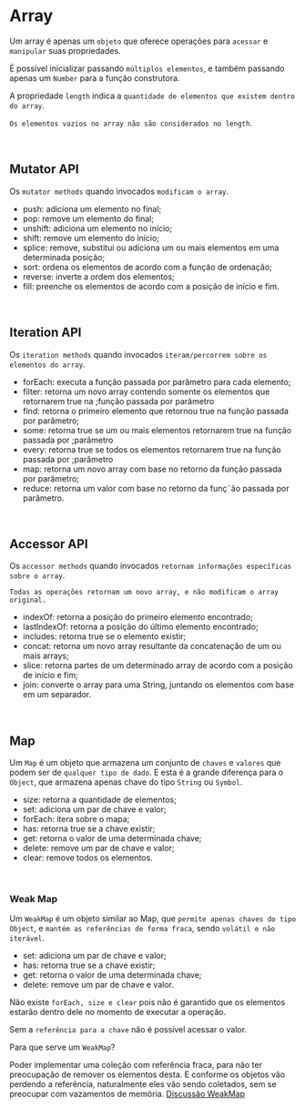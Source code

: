 # Array

Um array é apenas um `objeto` que oferece operações para `acessar` e `manipular` suas propriedades.

É possível inicializar passando `múltiplos elementos`, e também passando apenas um `Number` para a função construtora.

A propriedade `length` indica a `quantidade de elementos que existem dentro do array`.

`Os elementos vazios no array não são considerados no length`.

<br>

## Mutator API

Os `mutator methods` quando invocados `modificam o array`.

- push: adiciona um elemento no final;
- pop: remove um elemento do final;
- unshift: adiciona um elemento no início;
- shift: remove um elemento do início;
- splice: remove, substitui ou adiciona um ou mais elementos em uma determinada posição;
- sort: ordena os elementos de acordo com a função de ordenação;
- reverse: inverte a ordem dos elementos;
- fill: preenche os elementos de acordo com a posição de início e fim.

<br>

## Iteration API

Os `iteration methods` quando invocados `iteram/percorrem sobre os elementos do array`.

- forEach: executa a função passada por parâmetro para cada elemento;
- filter: retorna um novo array contendo somente os elementos que retornarem true na ;função passada por parâmetro
- find: retorna o primeiro elemento que retornou true na função passada por parâmetro;
- some: retorna true se um ou mais elementos retornarem true na função passada por ;parâmetro
- every: retorna true se todos os elementos retornarem true na função passada por ;parâmetro
- map: retorna um novo array com base no retorno da função passada por parâmetro;
- reduce: retorna um valor com base no retorno da funç˜ão passada por parâmetro.

<br>

## Accessor API

Os `accessor methods` quando invocados `retornam informações específicas sobre o array`.

`Todas as operações retornam um novo array, e não modificam o array original.`

- indexOf: retorna a posição do primeiro elemento encontrado;
- lastIndexOf: retorna a posição do último elemento encontrado;
- includes: retorna true se o elemento existir;
- concat: retorna um novo array resultante da concatenação de um ou mais arrays;
- slice: retorna partes de um determinado array de acordo com a posição de início e fim;
- join: converte o array para uma String, juntando os elementos com base em um separador.

<br>

## Map

Um `Map` é um objeto que armazena um conjunto de `chaves` e `valores` que podem ser de `qualquer tipo de dado`. E esta é a grande diferença para o `Object`, que armazena apenas chave do tipo `String` ou `Symbol`.

- size: retorna a quantidade de elementos;
- set: adiciona um par de chave e valor;
- forEach: itera sobre o mapa;
- has: retorna true se a chave existir;
- get: retorna o valor de uma determinada chave;
- delete: remove um par de chave e valor;
- clear: remove todos os elementos.

<br>

### Weak Map

Um `WeakMap` é um objeto similar ao Map, que `permite apenas chaves do tipo Object`, e `mantém as referências de forma fraca`, sendo `volátil e não iterável`.

- set: adiciona um par de chave e valor;
- has: retorna true se a chave existir;
- get: retorna o valor de uma determinada chave;
- delete: remove um par de chave e valor.

Não existe `forEach, size e clear` pois não é garantido que os elementos estarão dentro dele no momento de executar a operação.

Sem a `referência para a chave` não é possível acessar o valor.

Para que serve um `WeakMap`?

Poder implementar uma coleção com referência fraca, para não ter preocupação de remover os elementos desta. E conforme os objetos vão perdendo a referência, naturalmente eles vão sendo coletados, sem se preocupar com vazamentos de memória.
[Discussão WeakMap](https://gist.github.com/rwaldron/963596)

<br>

